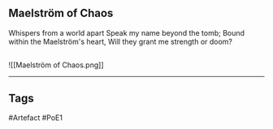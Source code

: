 ## Maelström of Chaos
Whispers from a world apart
Speak my name beyond the tomb;
Bound within the Maelström's heart,
Will they grant me strength or doom?
##
![[Maelström of Chaos.png]]

---
## Tags
#Artefact
#PoE1